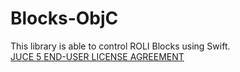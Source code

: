 # Blocks-ObjC

This library is able to control ROLI Blocks using Swift.  
[JUCE 5 END-USER LICENSE AGREEMENT](https://www.juce.com/juce-5-license)
